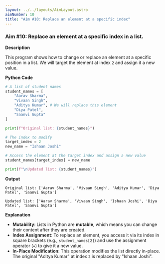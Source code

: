 ```yaml
---
layout: ../../layouts/AimLayout.astro
aimNumber: 10
title: "Aim #10: Replace an element at a specific index"
---
```


### Aim #10: Replace an element at a specific index in a list.

**Description**

This program shows how to change or replace an element at a specific position in a list. We will target the element at index `2` and assign it a new value.

**Python Code**

```python
# A list of student names
student_names = [
    "Aarav Sharma",
    "Vivaan Singh",
    "Aditya Kumar", # We will replace this element
    "Diya Patel",
    "Saanvi Gupta"
]

print(f"Original list: {student_names}")

# The index to modify
target_index = 2
new_name = "Ishaan Joshi"

# Access the element at the target index and assign a new value
student_names[target_index] = new_name

print(f"\nUpdated list: {student_names}")
```

**Output**

```text
Original list: ['Aarav Sharma', 'Vivaan Singh', 'Aditya Kumar', 'Diya Patel', 'Saanvi Gupta']

Updated list: ['Aarav Sharma', 'Vivaan Singh', 'Ishaan Joshi', 'Diya Patel', 'Saanvi Gupta']
```

**Explanation**

- **Mutability**: Lists in Python are **mutable**, which means you can change their content after they are created.
- **Index Assignment**: To replace an element, you access it via its index in square brackets (e.g., `student_names[2]`) and use the assignment operator (`=`) to give it a new value.
- **In-Place Modification**: This operation modifies the list directly in-place. The original "Aditya Kumar" at index `2` is replaced by "Ishaan Joshi".
